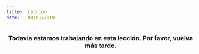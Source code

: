 ```yaml
---
title:  Lección
date:   08/01/2019
---
```


### <center>Todavía estamos trabajando en esta lección. Por favor, vuelva más tarde.</center>